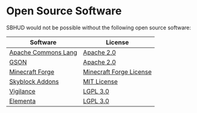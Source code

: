 # Open Source Software

SBHUD would not be possible without the following open source software:

| Software                                                                       | License                                                                                                           |
|--------------------------------------------------------------------------------|-------------------------------------------------------------------------------------------------------------------|
| [Apache Commons Lang](https://github.com/apache/commons-lang)                  | [Apache 2.0](https://www.apache.org/licenses/LICENSE-2.0.txt)                                                     |
| [GSON](https://github.com/google/gson)                                         | [Apache 2.0](https://www.apache.org/licenses/LICENSE-2.0.txt)                                                     |
| [Minecraft Forge](https://github.com/MinecraftForge/MinecraftForge/tree/1.8.9) | [Minecraft Forge License](https://github.com/MinecraftForge/MinecraftForge/blob/1.8.9/MinecraftForge-License.txt) |
| [Skyblock Addons](https://github.com/BiscuitDevelopment/SkyblockAddons)        | [MIT License](https://choosealicense.com/licenses/mit/)                                                           |
| [Vigilance](https://github.com/EssentialGG/Vigilance)                          | [LGPL 3.0](https://www.gnu.org/licenses/lgpl-3.0-standalone.html)                                                 |
| [Elementa](https://github.com/EssentialGG/Elementa)                            | [LGPL 3.0](https://www.gnu.org/licenses/lgpl-3.0-standalone.html)                                                 |
